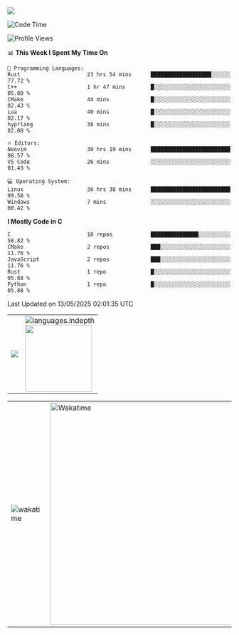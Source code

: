 <picture>
  <source
    srcset="https://github-readme-stats.vercel.app/api/wakatime?username=PongKJ&layout=compact&text_color=1f2328&bg_color=00000000&hide_border=true&hide_title=true"
    media="(prefers-color-scheme: light)"
  />
  <source
    srcset="https://github-readme-stats.vercel.app/api/wakatime?username=PongKJ&layout=compact&text_color=f0f6fc&bg_color=00000000&hide_border=true&hide_title=true"
    media="(prefers-color-scheme: dark)"
  />

  <img src="https://github-readme-stats.vercel.app/api/wakatime?username=PongKJ&layout=compact&text_color=f0f6fc&bg_color=00000000&hide_border=true&hide_title=true" />
</picture>
</td></tr>

<!--START_SECTION:waka-->
![Code Time](http://img.shields.io/badge/Code%20Time-156%20hrs%206%20mins-blue)

![Profile Views](http://img.shields.io/badge/Profile%20Views-20-blue)

📊 **This Week I Spent My Time On** 

```text
💬 Programming Languages: 
Rust                     23 hrs 54 mins      ███████████████████░░░░░░   77.72 % 
C++                      1 hr 47 mins        █░░░░░░░░░░░░░░░░░░░░░░░░   05.80 % 
CMake                    44 mins             █░░░░░░░░░░░░░░░░░░░░░░░░   02.43 % 
Lua                      40 mins             █░░░░░░░░░░░░░░░░░░░░░░░░   02.17 % 
hyprlang                 38 mins             █░░░░░░░░░░░░░░░░░░░░░░░░   02.08 % 

🔥 Editors: 
Neovim                   30 hrs 19 mins      █████████████████████████   98.57 % 
VS Code                  26 mins             ░░░░░░░░░░░░░░░░░░░░░░░░░   01.43 % 

💻 Operating System: 
Linux                    30 hrs 38 mins      █████████████████████████   99.58 % 
Windows                  7 mins              ░░░░░░░░░░░░░░░░░░░░░░░░░   00.42 % 
```

**I Mostly Code in C** 

```text
C                        10 repos            ███████████████░░░░░░░░░░   58.82 % 
CMake                    2 repos             ███░░░░░░░░░░░░░░░░░░░░░░   11.76 % 
JavaScript               2 repos             ███░░░░░░░░░░░░░░░░░░░░░░   11.76 % 
Rust                     1 repo              █░░░░░░░░░░░░░░░░░░░░░░░░   05.88 % 
Python                   1 repo              █░░░░░░░░░░░░░░░░░░░░░░░░   05.88 % 
```




 Last Updated on 13/05/2025 02:01:35 UTC
<!--END_SECTION:waka-->

<table>
  <tr>
    <!-- metrics 基础资料 -->
    <td align="center">
      <img src="https://cdn.jsdelivr.net/gh/PongKJ/PongKJ/github-metrics/base.svg"/>
    </td>
    <!-- GitHub 数据统计 -->
    <td>
      <img src="https://cdn.jsdelivr.net/gh/PongKJ/PongKJ/github-metrics/languages.indepth.svg" alt="languages.indepth" />
      <br>
      <img height="150px" src="https://github-readme-stats-git-masterrstaa-rickstaa.vercel.app/api?username=PongKJ&hide_border=true&show_icons=true&include_all_commits=true&line_height=21&text_color=000&icon_color=000&theme=graywhite" />
    </td>
  </tr>
</table>

<!-- GitHub metrics 信息指标 -->
<div align="center">
  
<table>
    <td><img src="https://cdn.jsdelivr.net/gh/PongKJ/PongKJ/github-metrics/wakatime.svg" alt="wakatime" /></td>
    <td><img src="https://wakatime.com/share/@PongKJ/fb6b71c6-d171-495f-a7b4-eae1c915ea3c.svg" width="500" alt="Wakatime"/></td>
</table>
  
</div>
